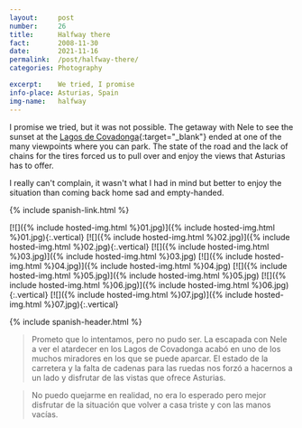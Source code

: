 ```yaml
---
layout:		post
number:		26
title:  	Halfway there
fact:   	2008-11-30
date:   	2021-11-16
permalink:	/post/halfway-there/
categories: Photography

excerpt: 	We tried, I promise
info-place: Asturias, Spain
img-name:	halfway
---
```



I promise we tried, but it was not possible. The getaway with Nele to see the sunset at the [Lagos de Covadonga](https://en.wikipedia.org/wiki/Lakes_of_Covadonga){:target="_blank"} ended at one of the many viewpoints where you can park. The state of the road and the lack of chains for the tires forced us to pull over and enjoy the views that Asturias has to offer.

I really can't complain, it wasn't what I had in mind but better to enjoy the situation than coming back home sad and empty-handed.

{% include spanish-link.html %}

<div class="gallery-{{ page.layout }}" markdown="1">

[![]({% include hosted-img.html %}01.jpg)]({% include hosted-img.html %}01.jpg){:.vertical}
[![]({% include hosted-img.html %}02.jpg)]({% include hosted-img.html %}02.jpg){:.vertical}
[![]({% include hosted-img.html %}03.jpg)]({% include hosted-img.html %}03.jpg)
[![]({% include hosted-img.html %}04.jpg)]({% include hosted-img.html %}04.jpg)
[![]({% include hosted-img.html %}05.jpg)]({% include hosted-img.html %}05.jpg)
[![]({% include hosted-img.html %}06.jpg)]({% include hosted-img.html %}06.jpg){:.vertical}
[![]({% include hosted-img.html %}07.jpg)]({% include hosted-img.html %}07.jpg){:.vertical}

</div>

{% include spanish-header.html %}

> Prometo que lo intentamos, pero no pudo ser. La escapada con Nele a ver el atardecer en los Lagos de Covadonga acabó en uno de los muchos miradores en los que se puede aparcar. El estado de la carretera y la falta de cadenas para las ruedas nos forzó a hacernos a un lado y disfrutar de las vistas que ofrece Asturias.

> No puedo quejarme en realidad, no era lo esperado pero mejor disfrutar de la situación que volver a casa triste y con las manos vacías.